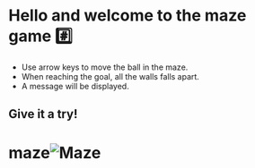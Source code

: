 # Hello and welcome to the maze game :hash:

- Use arrow keys to move the ball in the maze.
- When reaching the goal, all the walls falls apart.
- A message will be displayed.

## Give it a try! 

# maze![Maze](https://user-images.githubusercontent.com/60186267/171736106-66a168e9-64d9-4f4f-a81f-6190970d7803.PNG)

